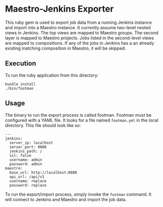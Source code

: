 # Maestro-Jenkins Exporter

This ruby gem is used to export job data from a running Jenkins instance and
import into a Maestro instance. It currently assume two-level nested views in
Jenkins. The top views are mapped to Maestro groups. The second layer is
mapped to Maestro projects. Jobs listed in  the second-level views are mapped
to compositions. If any of the jobs in Jenkins has a an already existing
matching composition in Maestro, it will be skipped.

## Execution

To run the ruby application from this directory:

```
bundle install
./bin/footman
```



## Usage

The binary to run the export process is called footman. Footman must be
configured with a YAML file. It looks for a file named `footman.yml` in the
local directory. This file should look like so:

```
---
jenkins:
  server_ip: localhost
  server_port: 8080
  jenkins_path: /
  ssl: false
  username: admin
  password: admin
maestro:
  base_url: http://localhost:8888
  api_url: /api/v1
  username: replace
  password: replace
```

To run the export/import process, simply invoke the `footman` command. It
will connect to Jenkins and Maestro and import the job data.
